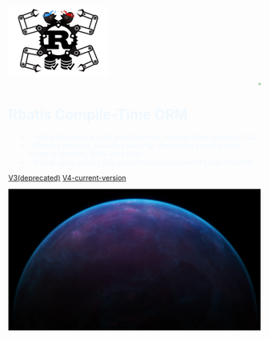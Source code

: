 <img src="_media/logo.png" style="width: 200px;height: 140px" />

<div style="margin-left: 500px;" >
<a href="https://github.com/rbatis/rbatis" target="_blank">
<svg class="octicon octicon-mark-github v-align-middle" height="32" viewBox="0 0 16 16" version="1.1" width="32" aria-hidden="true"><path fill="green" fill-rule="evenodd" d="M8 0C3.58 0 0 3.58 0 8c0 3.54 2.29 6.53 5.47 7.59.4.07.55-.17.55-.38 0-.19-.01-.82-.01-1.49-2.01.37-2.53-.49-2.69-.94-.09-.23-.48-.94-.82-1.13-.28-.15-.68-.52-.01-.53.63-.01 1.08.58 1.23.82.72 1.21 1.87.87 2.33.66.07-.52.28-.87.51-1.07-1.78-.2-3.64-.89-3.64-3.95 0-.87.31-1.59.82-2.15-.08-.2-.36-1.02.08-2.12 0 0 .67-.21 2.2.82.64-.18 1.32-.27 2-.27.68 0 1.36.09 2 .27 1.53-1.04 2.2-.82 2.2-.82.44 1.1.16 1.92.08 2.12.51.56.82 1.27.82 2.15 0 3.07-1.87 3.75-3.65 3.95.29.25.54.73.54 1.48 0 1.07-.01 1.93-.01 2.2 0 .21.15.46.55.38A8.013 8.013 0 0016 8c0-4.42-3.58-8-8-8z"></path></svg>
</a>
</div>

<h1 style="color: aliceblue">Rbatis Compile-Time ORM</h1>

<ul style="padding-left: 40px;" >
<li align="left" style="color: aliceblue" >- high-performance, fully asynchronous, compile-time (dynamic SQL)</li>
<li align="left" style="color: aliceblue" >- Memory security, coroutine security, transaction security (anti-forget to commit), 100% safe code</li>
<li align="left" style="color: aliceblue" >- Rich plugins, paging SQL  page/interceptors/crud!/PySQL/HtmlSQL</li>
</ul>

[V3(deprecated)](v3/)
[V4-current-version](v4/)

![](_media/bg.jpg)
